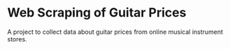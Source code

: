 # Web Scraping of Guitar Prices

A project to collect data about guitar prices from online musical instrument stores.
